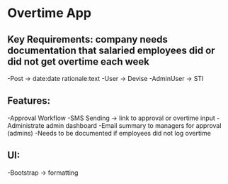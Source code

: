 # Overtime App

## Key Requirements: company needs documentation that salaried employees did or did not get overtime each week

-Post -> date:date rationale:text
-User -> Devise
-AdminUser -> STI

## Features:
-Approval Workflow
-SMS Sending -> link to approval or overtime input
-Administrate admin dashboard
-Email summary to managers for approval (admins)
-Needs to be documented if employees did not log overtime

## UI:
-Bootstrap -> formatting
